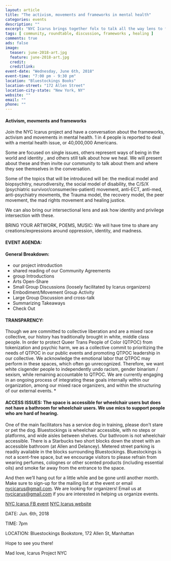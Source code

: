 ```yaml
---
layout: article
title: "The activism, movements and frameworks in mental health"
categories: events
description: ""
excerpt: "NYC Icarus brings together folx to talk all the way lens to frame mental health"
tags: [ community, roundtable, discussion, frameworks , healing ]
comments: true
ads: false
image:
  teaser: june-2018-art.jpg
  feature: june-2018-art.jpg
  credit: 
  creditlink: 
event-date: "Wednesday, June 6th, 2018"
event-time: "7:00 pm - 9:30 pm"
location: "Bluestockings Books"
location-street: "172 Allen Street"
location-city-state: "New York, NY"
website: ""
email: ""
phone: ""
---
```


#### Activism, movments and frameworks

Join the NYC Icarus project and have a conversation about the frameworks, activism and movements in mental health. 1 in 4 people is reported to deal with a mental health issue, or 40,000,000 Americans. 

Some are focused on single issues, others represent ways of being in the world and identity , and others still talk about how we heal. We will present about these and then invite our community to talk about them and where they see themselves in the conversation. 

Some of the topics that will be introduced will be: the medical model and biopsychitry, neurodiversity, the social model of disability, the C/S/X (psychiatric survivor/consumer/ex-patient) movement, anti-ECT, anti-med, anti-psychiatry movments, the Trauma model, the recovery model, the peer movement, the mad rights movement and healing justice. 

We can also bring our intersectional lens and ask how identity and privilege intersection with these. 

BRING YOUR ARTWORK, POEMS, MUSIC: We will have time to share any creations/expressions around oppression, identity, and madness.

#### EVENT AGENDA:

#### General Breakdown:

* our project introduction 
* shared reading of our Community Agreements
* group Introductions
* Arts Open-Share
* Small Group Discussions (loosely facilitated by Icarus organizers)
* Embodiment/Movement Group Activity
* Large Group Discussion and cross-talk
* Summarizing Takeaways
* Check Out

#### TRANSPARENCY:
Though we are committed to collective liberation and are a mixed race collective, our history has traditionally brought in white, middle class people. In order to protect Queer Trans People of Color (QTPOC) from tokenization and psychic harm, we as a collective commit to prioritizing the needs of QTPOC in our public events and promoting QTPOC leadership in our collective. We acknowledge the emotional labor that QTPOC may perform in these spaces, which often go unrecognized. Therefore, we want white cisgender people to independently undo racism, gender binarism / sexism, while remaining accountable to QTPOC. We are currently engaging in an ongoing process of integrating these goals internally within our
organization, among our mixed race organizers, and within the structuring of our external events. *

#### ACCESS ISSUES: The space is accessible for wheelchair users but does not have a bathroom for wheelchair users. We use mics to support people who are hard of hearing.

One of the main facilitators has a service dog in training, please don't stare or pet the dog. 
Bluestockings is wheelchair accessible, with no steps or platforms, and wide aisles between shelves. Our bathroom is not wheelchair accessible. There is a Starbucks two short blocks down the street with an accessible bathroom (at Allen and Delancey). Metered street parking is readily available in the blocks surrounding Bluestockings. Bluestockings is not a scent-free space, but we encourage visitors to please refrain from wearing perfumes, colognes or other scented products (including essential oils) and smoke far away from the entrance to the space.

And then we’ll hang out for a little while and be gone until another month.
Make sure to sign-up for the mailing list at the event or email nycicarus@gmail.com.
We are looking for organizers! Email us at nycicarus@gmail.com if you are interested in helping us organize events.  

[NYC Icarus FB event](https://www.facebook.com/events/455061404949714/)
[NYC Icarus website](http://nycicarus.org/events/activism-mental-health/)

DATE: Jun. 6th, 2018

TIME: 7pm

LOCATION: Bluestockings Bookstore, 172 Allen St, Manhattan

Hope to see you there!

Mad love,
Icarus Project NYC
